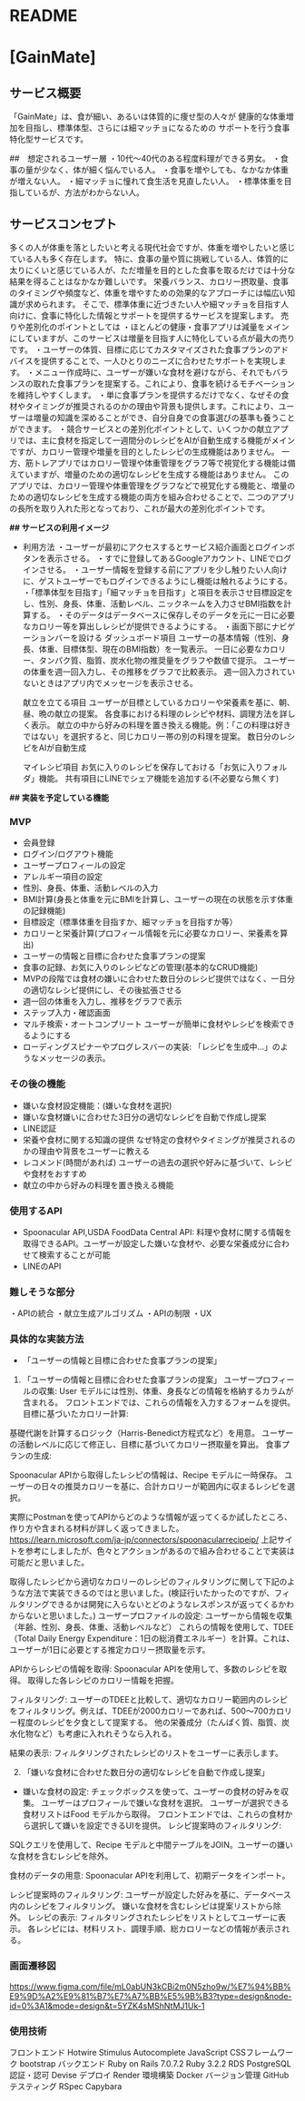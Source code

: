 # README
# [GainMate]
## サービス概要
「GainMate」は、食が細い、あるいは体質的に痩せ型の人々が
健康的な体重増加を目指し、標準体型、さらには細マッチョになるための
サポートを行う食事特化型サービスです。

##　想定されるユーザー層
・10代～40代のある程度料理ができる男女。
・食事の量が少なく、体が細く悩んでいる人。
・食事を増やしても、なかなか体重が増えない人。
・細マッチョに憧れて食生活を見直したい人。
・標準体重を目指しているが、方法がわからない人。
## サービスコンセプト
多くの人が体重を落としたいと考える現代社会ですが、体重を増やしたいと感じている人も多く存在します。
特に、食事の量や質に挑戦している人、体質的に太りにくいと感じている人が、ただ増量を目的とした食事を取るだけでは十分な結果を得ることはなかなか難しいです。
栄養バランス、カロリー摂取量、食事のタイミングや頻度など、体重を増やすための効果的なアプローチには幅広い知識が求められます。
そこで、標準体重に近づきたい人や細マッチョを目指す人向けに、食事に特化した情報とサポートを提供するサービスを提案します。
売りや差別化のポイントとしては
・ほとんどの健康・食事アプリは減量をメインにしていますが、このサービスは増量を目指す人に特化している点が最大の売りです。
・ユーザーの体質、目標に応じてカスタマイズされた食事プランのアドバイスを提供することで、一人ひとりのニーズに合わせたサポートを実現します。
・メニュー作成時に、ユーザーが嫌いな食材を避けながら、それでもバランスの取れた食事プランを提案する。これにより、食事を続けるモチベーションを維持しやすくします。
・単に食事プランを提供するだけでなく、なぜその食材やタイミングが推奨されるのかの理由や背景も提供します。これにより、ユーザーは増量の知識を深めることができ、自分自身での食事選びの基準も養うことができます。
・競合サービスとの差別化ポイントとして、いくつかの献立アプリでは、主に食材を指定して一週間分のレシピをAIが自動生成する機能がメインですが、カロリー管理や増量を目的としたレシピの生成機能はありません。
一方、筋トレアプリではカロリー管理や体重管理をグラフ等で視覚化する機能は備えていますが、増量のための適切なレシピを生成する機能はありません。
このアプリでは、カロリー管理や体重管理をグラフなどで視覚化する機能と、増量のための適切なレシピを生成する機能の両方を組み合わせることで、二つのアプリの長所を取り入れた形となっており、これが最大の差別化ポイントです。

**## サービスの利用イメージ**
* 利用方法
  ・ユーザーが最初にアクセスするとサービス紹介画面とログインボタンを表示させる。
  ・すでに登録してあるGoogleアカウント、LINEでログインさせる。
  ・ユーザー情報を登録する前にアプリを少し触りたい人向けに、ゲストユーザーでもログインできるようにし機能は触れるようにする。
  ・「標準体型を目指す」「細マッチョを目指す」と項目を表示させ目標設定をし、性別、身長、体重、活動レベル、ニックネームを入力させBMI指数を計算する。
  ・そのデータはデータベースに保存しそのデータを元に一日に必要なカロリー等を算出しレシピが提供できるようにする。
  ・画面下部にナビゲーションバーを設ける
  ダッシュボード項目
ユーザーの基本情報（性別、身長、体重、目標体型、現在のBMI指数）を一覧表示。
一日に必要なカロリー、タンパク質、脂質、炭水化物の推奨量をグラフや数値で提示。
ユーザーの体重を週一回入力し、その推移をグラフで比較表示。
週一回入力されていないときはアプリ内でメッセージを表示させる。

  献立を立てる項目
ユーザーが目標としているカロリーや栄養素を基に、朝、昼、晩の献立の提案。
各食事における料理のレシピや材料、調理方法を詳しく表示。
献立の中から好みの料理を置き換える機能。例：「この料理は好きではない」を選択すると、同じカロリー帯の別の料理を提案。
数日分のレシピをAIが自動生成

  マイレシピ項目
お気に入りのレシピを保存しておける「お気に入りフォルダ」機能。
共有項目にLINEでシェア機能を追加する(不必要なら無くす)

**## 実装を予定している機能**

### MVP
* 会員登録
* ログイン/ログアウト機能
* ユーザープロフィールの設定
* アレルギー項目の設定
* 性別、身長、体重、活動レベルの入力
* BMI計算(身長と体重を元にBMIを計算し、ユーザーの現在の状態を示す体重の記録機能)
* 目標設定（標準体重を目指すか、細マッチョを目指すか等）
* カロリーと栄養計算(プロフィール情報を元に必要なカロリー、栄養素を算出)
* ユーザーの情報と目標に合わせた食事プランの提案
* 食事の記録、お気に入りのレシピなどの管理(基本的なCRUD機能)
* MVPの段階では食材の嫌いに合わせた数日分のレシピ提供ではなく、一日分の適切なレシピ提供にし、その後拡張させる
* 週一回の体重を入力し、推移をグラフで表示
* ステップ入力・確認画面
* マルチ検索・オートコンプリート
  ユーザーが簡単に食材やレシピを検索できるようにする
* ローディングスピナーやプログレスバーの実装: 「レシピを生成中...」のようなメッセージの表示。

### その後の機能
* 嫌いな食材設定機能：(嫌いな食材を選択)
* 嫌いな食材嫌いに合わせた3日分の適切なレシピを自動で作成し提案
* LINE認証
* 栄養や食材に関する知識の提供
  なぜ特定の食材やタイミングが推奨されるのかの理由や背景をユーザーに教える
* レコメンド(時間があれば)
  ユーザーの過去の選択や好みに基づいて、レシピや食材をおすすめ
* 献立の中から好みの料理を置き換える機能

### 使用するAPI
* Spoonacular API,USDA FoodData Central API: 料理や食材に関する情報を取得できるAPI。ユーザーが設定した嫌いな食材や、必要な栄養成分に合わせて検索することが可能
* LINEのAPI

### 難しそうな部分
・APIの統合
・献立生成アルゴリズム
・APIの制限
・UX

### 具体的な実装方法
* 「ユーザーの情報と目標に合わせた食事プランの提案」
1. 「ユーザーの情報と目標に合わせた食事プランの提案」
ユーザープロフィールの収集:
User モデルには性別、体重、身長などの情報を格納するカラムが含まれる。
フロントエンドでは、これらの情報を入力するフォームを提供。
目標に基づいたカロリー計算:

基礎代謝を計算するロジック（Harris-Benedict方程式など）を用意。
ユーザーの活動レベルに応じて修正し、目標に基づいてカロリー摂取量を算出。
食事プランの生成:

Spoonacular APIから取得したレシピの情報は、Recipe モデルに一時保存。
ユーザーの日々の推奨カロリーを基に、合計カロリーが範囲内に収まるレシピを選択。

実際にPostmanを使ってAPIからどのような情報が返ってくるか試したところ、作り方や含まれる材料が詳しく返ってきました。
https://learn.microsoft.com/ja-jp/connectors/spoonacularrecipeip/
上記サイトを参考にしましたが、色々とアクションがあるので組み合わせることで実装は可能だと思いました。

取得したレシピから適切なカロリーのレシピのフィルタリングに関して下記のような方法で実装できるのではと思いました。(検証行いたかったのですが、フィルタリングできるかは開発に入らないとどのようなレスポンスが返ってくるかわからないと思いました。)
ユーザープロファイルの設定:
ユーザーから情報を収集（年齢、性別、身長、体重、活動レベルなど）
これらの情報を使用して、TDEE（Total Daily Energy Expenditure：1日の総消費エネルギー）を計算。これは、ユーザーが1日に必要とする推定カロリー摂取量を示す。

APIからレシピの情報を取得:
Spoonacular APIを使用して、多数のレシピを取得。
取得した各レシピのカロリー情報を把握。

フィルタリング:
ユーザーのTDEEと比較して、適切なカロリー範囲内のレシピをフィルタリング。例えば、TDEEが2000カロリーであれば、500〜700カロリー程度のレシピを夕食として提案する。
他の栄養成分（たんぱく質、脂質、炭水化物など）も考慮に入れれそうなら入れる。

結果の表示:
フィルタリングされたレシピのリストをユーザーに表示します。

2. 「嫌いな食材に合わせた数日分の適切なレシピを自動で作成し提案」
* 嫌いな食材の設定:
チェックボックスを使って、ユーザーの食材の好みを収集。
ユーザーはプロフィールで嫌いな食材を選択。
ユーザーが選択できる食材リストはFood モデルから取得。
フロントエンドでは、これらの食材から選択して嫌いを設定できるUIを提供。
レシピ提案時のフィルタリング:

SQLクエリを使用して、Recipe モデルと中間テーブルをJOIN。ユーザーの嫌いな食材を含むレシピを除外。

食材のデータの用意:
Spoonacular APIを利用して、初期データをインポート。

レシピ提案時のフィルタリング:
ユーザーが設定した好みを基に、データベース内のレシピをフィルタリング。
嫌いな食材を含むレシピは提案リストから除外。
レシピの表示:
フィルタリングされたレシピをリストとしてユーザーに表示。
各レシピには、材料リスト、調理手順、総カロリーなどの情報が表示される。
### 画面遷移図
https://www.figma.com/file/mL0abUN3kCBi2m0N5zho9w/%E7%94%BB%E9%9D%A2%E9%81%B7%E7%A7%BB%E5%9B%B3?type=design&node-id=0%3A1&mode=design&t=5YZK4sMShNtMJ1Uk-1

### 使用技術
フロントエンド
  Hotwire
  Stimulus Autocomplete
  JavaScript
CSSフレームワーク
  bootstrap
バックエンド
  Ruby on Rails 7.0.7.2
  Ruby 3.2.2
RDS
  PostgreSQL
認証・認可
  Devise
デプロイ
  Render
環境構築
  Docker
バージョン管理
  GitHub
テスティング
   RSpec
   Capybara
